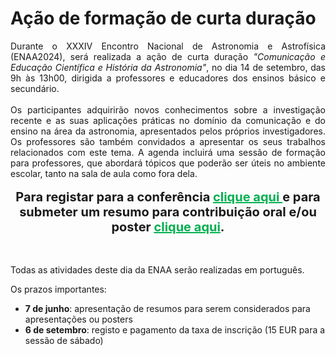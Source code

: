 # Ação de formação de curta duração

<div style="text-align: justify">
Durante o XXXIV Encontro Nacional de Astronomia e Astrofísica (ENAA2024), será realizada a ação de curta duração <i>"Comunicação e Educação Científica e História da Astronomia"</i>, no dia 14 de setembro, das 9h às 13h00, dirigida a professores e educadores dos ensinos básico e secundário.
</div> <br>

<div style="text-align: justify">
Os participantes adquirirão novos conhecimentos sobre a investigação recente e as suas aplicações práticas no domínio da comunicação e do ensino na área da astronomia, apresentados pelos próprios investigadores. Os professores são também convidados a apresentar os seus trabalhos relacionados com este tema. A agenda incluirá uma sessão de formação para professores, que abordará tópicos que poderão ser úteis no ambiente escolar, tanto na sala de aula como fora dela.
</div> <br>

<div style="text-align: center; font-size: 20px; font-weight: bold">
Para registar para a conferência <a href=registration_gform  style="color: #00b050"> clique aqui </a> e para submeter um resumo para contribuição oral e/ou poster <a href=abstract_gform  style="color: #00b050"> clique aqui</a>.
</div><br> <br>

Todas as atividades deste dia da ENAA serão realizadas em português.

Os prazos importantes:

- **7 de junho**: apresentação de resumos para serem considerados para apresentações ou posters
- **6 de setembro**: registo e pagamento da taxa de inscrição (15 EUR para a sessão de sábado)


